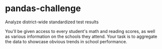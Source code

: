 # pandas-challenge

Analyze district-wide standardized test results

You'll be given access to every student's math and reading scores, as well as various information on the schools they attend. Your task is to aggregate the data to showcase obvious trends in school performance.
